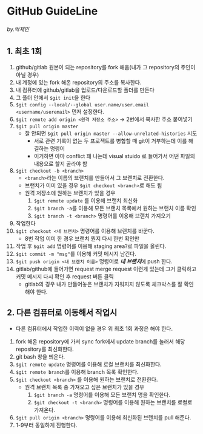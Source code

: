 # GitHub GuideLine

###### by.박재민

## 1. 최초 1회

1. github/gitlab 원본이 되는 repository를 fork 해옴(내가 그 repository의 주인이 아닐 경우)
2. 내 계정에 있는 fork 해온 repository의 주소를 복사한다.
3. 내 컴퓨터에 github/gitlab을 업로드/다운로드할 폴더를 만든다
4. 그 폴더 안에서 `$git init`을 한다
5. `$git config --local/--global user.name/user.email <username/useremail>` 먼저 설정한다.
6. `$git remote add origin <원격 저장소 주소>` → 2번에서 복사한 주소 붙여넣기
7. `$git pull origin master`
   - 잘 안되면 `$git pull origin master --allow-unrelated-histories` 시도
     - 서로 관련 기록이 없는 두 프로젝트를 병합할 때 git이 거부하는데 이를 해결하는 명령어
     - 이거하면 아마 conflict 꽤 나는데 visual stuido 로 들어가서 어떤 파일의 내용으로 할지 골라야 함
8. `$git checkout -b <branch>`
   - `<branch>`라는 이름의 브랜치를 만들어서 그 브랜치로 전환한다.
   - 브랜치가 이미 있을 경우 `$git checkout <branch>`로 해도 됨
   - 원격 저장소에 원하는 브랜치가 있을 경우 
     1. `$git remote update` 를 이용해 브랜치 최신화
     2. `$git branch -a`를 이용해 모든 브랜치 목록에서 원하는 브랜치 이름 확인
     3. `$git branch -t <branch>` 명령어를 이용해 브랜치 가져오기
9. 작업한다
10. `$git checkout <내 브랜치>` 명령어를 이용해 브랜치를 바꾼다.
    - 8번 작업 이미 한 경우 브랜치 뭔지 다시 한번 확인만 
11. 작업 후 `$git add` 명령어를 이용해 staging area?로 파일을 올린다.
12. `$git commit -m "msg"`를 이용해 커밋 메시지 남긴다.
13. `$git push origin <내 브랜치 이름>` 명령어로 ***내 브랜치***에 push 한다.
14. gitlab/github에 들어가면 request merge request 이런게 있는데 그거 클릭하고 커밋 메시지 다시 확인 후 request 버튼 클릭
    - gitlab의 경우 내가 만들어놓은 브랜치가 지워지지 않도록 체크박스를 잘 확인해야 한다.



## 2. 다른 컴퓨터로 이동해서 작업시

- 다른 컴퓨터에서 작업한 이력이 없을 경우 위 최초 1회 과정은 해야 한다.

1. fork 해온 repository에 가서 sync fork에서 update branch를 눌러서 해당 repository를 최신화한다.
2. git bash 창을 띄운다.
3. `$git remote update` 명령어를 이용해 로컬 브랜치를 최신화한다.
4. `$git remote branch`를 이용해 branch 목록 확인한다.
5. `$git checkout <branch>` 를 이용해 원하는 브랜치로 전환한다.
   - 원격 브랜치 목록 중 가져오고 싶은 브랜치가 있을 경우
     1. `$git branch -a` 명령어를 이용해 모든 브랜치 명을 확인한다.
     2. `$git checkout -t <branch>` 명령어를 이용해 원하는 브랜치를 로컬로 가져온다.
6. `$git pull origin <branch>` 명령어를 이용해 최신화된 브랜치를 pull 해준다.
7. 1-9부터 동일하게 진행한다.
